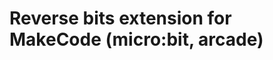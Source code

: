 Reverse bits extension for MakeCode (micro:bit, arcade)
=======================================================
